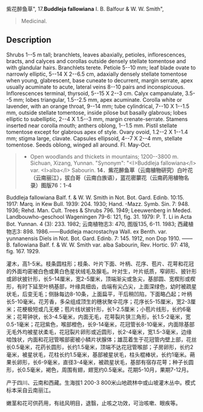 紫花醉鱼草",
17.**Buddleja fallowiana** I. B. Balfour & W. W. Smith",

> Medicinal.

## Description
Shrubs 1--5 m tall; branchlets, leaves abaxially, petioles, inflorescences, bracts, and calyces and corollas outside densely stellate tomentose and with glandular hairs. Branchlets terete. Petiole 5--10 mm; leaf blade ovate to narrowly elliptic, 5--14 X 2--6.5 cm, adaxially densely stellate tomentose when young, glabrescent, base cuneate to decurrent, margin serrate, apex usually acuminate to acute, lateral veins 8--10 pairs and inconspicuous. Inflorescences terminal, thyrsoid, 5--15 X 2--3 cm. Calyx campanulate, 3.5--5 mm; lobes triangular, 1.5--2.5 mm, apex acuminate. Corolla white or lavender, with an orange throat, 9--14 mm; tube cylindrical, 7--10 X 1--1.5 mm, outside stellate tomentose, inside pilose but basally glabrous; lobes elliptic to subelliptic, 2--4 X 1.5--3 mm, margin crenate-serrate. Stamens inserted near corolla mouth; anthers oblong, 1--1.5 mm. Pistil stellate tomentose except for glabrous apex of style. Ovary ovoid, 1.2--2 X 1--1.4 mm; stigma large, clavate. Capsules ellipsoid, 4--7 X 2--4 mm, stellate tomentose. Seeds oblong, winged all around. Fl. May-Oct.

> * Open woodlands and thickets in mountains; 1200--3800 m. Sichuan, Xizang, Yunnan.
  "Synonym": "&lt;I&gt;Buddleja fallowiana&lt;/I&gt; var. &lt;I&gt;alba&lt;/I&gt; Sabourin.
**14．紫花醉鱼草（云南植物研究）白叶花（云南丽江），拔白哥（云南白族语），蓝花密蒙花（云南药用植物名录）图版76：1-4**

Buddleja fallowiana Balf. f. & W. W. Smith in Not. Bot. Gard. Edinb. 10:15. 1917: Marq. in Kew Bull. 1939: 204. 1930; Hand. -Mazz. Symb. Sin. 7: 948. 1936; Rehd. Man. Cult. Trees & Shrubs 796. 1949; Leeuwenberg in Meded. Landbouwho-geschool Wageningen 79-6: 121, fig. 31. 1979: P. T. Li in Acta Bot. Yunnan. 4 (3): 233. 1982; 云南植物志3: 470, 图版135, 6-11. 1983; 西藏植物志3: 898. 1986.——Buddleja macrostachya Wall. ex Benth. var. yunnanensis Diels in Not. Bot. Gard. Edinb. 7: 145. 1912, non Dop 1910. ——B. fallowiana Balf. f. & W. W. Smith var. alba Sabourin, Rev. Hortic. 97: 418, fig. 167. 1929.

灌木，高1-5米。枝条圆柱形；枝条、叶片下面、叶柄、花序、苞片、花萼和花冠的外面均密被白色或黄白色星状绒毛及腺毛。叶对生，叶片纸质，窄卵形、披针形或卵状披针形，长5-14厘米，宽2-5厘米，顶端渐尖或急尖，基部圆、宽楔形或楔形，有时下延至叶柄基部，叶缘具细齿，齿端有尖凸尖，上面深绿色，幼时被疏星状毛，后变无毛；侧脉每边8-10条，上面扁平，干后稍凹陷，下面略凸起；叶柄长5-10毫米。花芳香，多朵组成顶生的穗状聚伞花序；花序长5-15厘米，宽2-3厘米；花梗极短或几无梗；苞片线状披针形，长1-2.5厘米；小苞片线形，长约6毫米；花萼钟状，长3-4.5毫米，内面无毛，花萼裂片狭三角形，长1.5-2毫米，宽0.5-1毫米；花冠紫色，喉部橙色，长9-14毫米，花冠管长8-10毫米，内面除基部无毛外均被星状柔毛，花冠裂片卵形或近圆形，长2-4毫米，宽1.5-3毫米，边缘啮蚀状，内面和花冠管喉部密被小鳞片状腺体；雄蕊着生于花冠管内壁上部，花丝长0.5毫米，花药长圆形，长约1.5毫米，顶端不达花冠管喉部；子房卵形，长约2毫米，被星状毛，花柱长约1.5毫米，基部被星状毛，柱头棍棒状，长约1毫米。蒴果长卵形，长6-9毫米，直径3-4毫米，被疏星状毛，基部有宿存花萼；种子长圆形，长0.5毫米，褐色，周围有翅，翅宽约0.5毫米。花期5-10月，果期7-12月。

产于四川、云南和西藏。生海拔1 200-3 800米山地疏林中或山坡灌木丛中。模式标本采自云南丽江。

嫩茎和花可供药用，有祛风明目，退翳，止咳之功效，可治咳嗽、眼疾等。
